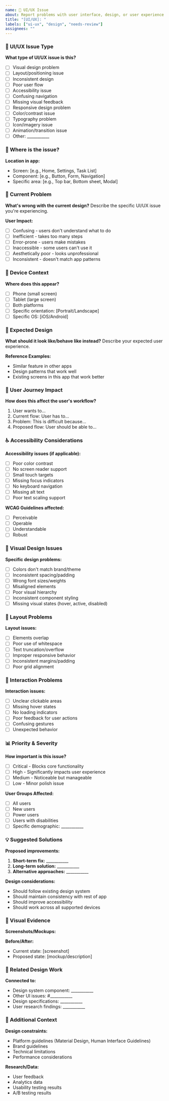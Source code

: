 ```yaml
---
name: 🎨 UI/UX Issue
about: Report problems with user interface, design, or user experience
title: "[UI/UX]: "
labels: ["ui-ux", "design", "needs-review"]
assignees: ""
---
```


### 🎨 UI/UX Issue Type

**What type of UI/UX issue is this?**
- [ ] Visual design problem
- [ ] Layout/positioning issue
- [ ] Inconsistent design
- [ ] Poor user flow
- [ ] Accessibility issue
- [ ] Confusing navigation
- [ ] Missing visual feedback
- [ ] Responsive design problem
- [ ] Color/contrast issue
- [ ] Typography problem
- [ ] Icon/imagery issue
- [ ] Animation/transition issue
- [ ] Other: ___________

### 📍 Where is the issue?

**Location in app:**
- Screen: [e.g., Home, Settings, Task List]
- Component: [e.g., Button, Form, Navigation]
- Specific area: [e.g., Top bar, Bottom sheet, Modal]

### 🚫 Current Problem

**What's wrong with the current design?**
Describe the specific UI/UX issue you're experiencing.

**User Impact:**
- [ ] Confusing - users don't understand what to do
- [ ] Inefficient - takes too many steps
- [ ] Error-prone - users make mistakes
- [ ] Inaccessible - some users can't use it
- [ ] Aesthetically poor - looks unprofessional
- [ ] Inconsistent - doesn't match app patterns

### 📱 Device Context

**Where does this appear?**
- [ ] Phone (small screen)
- [ ] Tablet (large screen)
- [ ] Both platforms
- [ ] Specific orientation: [Portrait/Landscape]
- [ ] Specific OS: [iOS/Android]

### 🎯 Expected Design

**What should it look like/behave like instead?**
Describe your expected user experience.

**Reference Examples:**
- Similar feature in other apps
- Design patterns that work well
- Existing screens in this app that work better

### 🔄 User Journey Impact

**How does this affect the user's workflow?**
1. User wants to...
2. Current flow: User has to...
3. Problem: This is difficult because...
4. Proposed flow: User should be able to...

### ♿ Accessibility Considerations

**Accessibility issues (if applicable):**
- [ ] Poor color contrast
- [ ] No screen reader support
- [ ] Small touch targets
- [ ] Missing focus indicators
- [ ] No keyboard navigation
- [ ] Missing alt text
- [ ] Poor text scaling support

**WCAG Guidelines affected:**
- [ ] Perceivable
- [ ] Operable
- [ ] Understandable
- [ ] Robust

### 🎨 Visual Design Issues

**Specific design problems:**
- [ ] Colors don't match brand/theme
- [ ] Inconsistent spacing/padding
- [ ] Wrong font sizes/weights
- [ ] Misaligned elements
- [ ] Poor visual hierarchy
- [ ] Inconsistent component styling
- [ ] Missing visual states (hover, active, disabled)

### 📐 Layout Problems

**Layout issues:**
- [ ] Elements overlap
- [ ] Poor use of whitespace
- [ ] Text truncation/overflow
- [ ] Improper responsive behavior
- [ ] Inconsistent margins/padding
- [ ] Poor grid alignment

### 🔄 Interaction Problems

**Interaction issues:**
- [ ] Unclear clickable areas
- [ ] Missing hover states
- [ ] No loading indicators
- [ ] Poor feedback for user actions
- [ ] Confusing gestures
- [ ] Unexpected behavior

### 📊 Priority & Severity

**How important is this issue?**
- [ ] Critical - Blocks core functionality
- [ ] High - Significantly impacts user experience
- [ ] Medium - Noticeable but manageable
- [ ] Low - Minor polish issue

**User Groups Affected:**
- [ ] All users
- [ ] New users
- [ ] Power users
- [ ] Users with disabilities
- [ ] Specific demographic: ___________

### 💡 Suggested Solutions

**Proposed improvements:**
1. **Short-term fix:** ___________
2. **Long-term solution:** ___________
3. **Alternative approaches:** ___________

**Design considerations:**
- Should follow existing design system
- Should maintain consistency with rest of app
- Should improve accessibility
- Should work across all supported devices

### 📸 Visual Evidence

**Screenshots/Mockups:**
<!-- Attach current screenshots and/or mockups of proposed solutions -->

**Before/After:**
- Current state: [screenshot]
- Proposed state: [mockup/description]

### 🔗 Related Design Work

**Connected to:**
- Design system component: ___________
- Other UI issues: #___________
- Design specifications: ___________
- User research findings: ___________

### 📝 Additional Context

**Design constraints:**
- Platform guidelines (Material Design, Human Interface Guidelines)
- Brand guidelines
- Technical limitations
- Performance considerations

**Research/Data:**
- User feedback
- Analytics data
- Usability testing results
- A/B testing results
